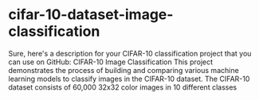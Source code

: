 # cifar-10-dataset-image-classification
 Sure, here's a description for your CIFAR-10 classification project that you can use on GitHub:  CIFAR-10 Image Classification This project demonstrates the process of building and comparing various machine learning models to classify images in the CIFAR-10 dataset. The CIFAR-10 dataset consists of 60,000 32x32 color images in 10 different classes
